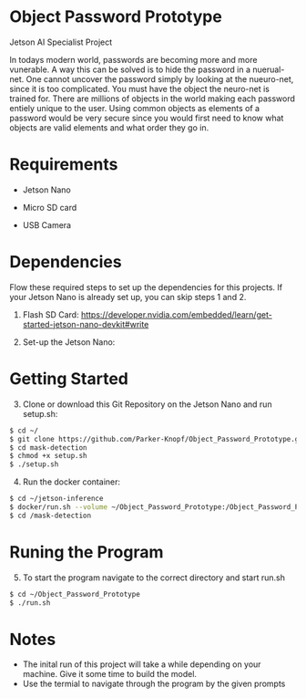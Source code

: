 # Object Password Prototype 
Jetson AI Specialist Project


In todays modern world, passwords are becoming more and more vunerable. A way this can be solved is to hide the password in a nuerual-net. One cannot uncover the password simply by looking at the nueuro-net, since it is too complicated. You must have the object the neuro-net is trained for. There are millions of objects in the world making each password entiely unique to the user. Using common objects as elements of a password would be very secure since you would first need to know what objects are valid elements and what order they go in.

# Requirements

- Jetson Nano

- Micro SD card

- USB Camera
# Dependencies

Flow these required steps to set up the dependencies for this projects. If your Jetson Nano is already set up, you can skip steps 1 and 2.

1. Flash SD Card: https://developer.nvidia.com/embedded/learn/get-started-jetson-nano-devkit#write

2. Set-up the Jetson Nano:

# Getting Started

3. Clone or download this Git Repository on the Jetson Nano and run setup.sh:
``` bash
$ cd ~/
$ git clone https://github.com/Parker-Knopf/Object_Password_Prototype.git
$ cd mask-detection
$ chmod +x setup.sh
$ ./setup.sh
```

4. Run the docker container:
``` bash
$ cd ~/jetson-inference
$ docker/run.sh --volume ~/Object_Password_Prototype:/Object_Password_Prototype
$ cd /mask-detection
```
# Runing the Program

5. To start the program navigate to the correct directory and start run.sh
``` bash
$ cd ~/Object_Password_Prototype
$ ./run.sh
```

# Notes

- The inital run of this project will take a while depending on your machine. Give it some time to build the model.
- Use the termial to navigate through the program by the given prompts